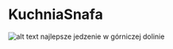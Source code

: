 # KuchniaSnafa
![alt text](https://i.ytimg.com/vi/SyBwp7HM0lk/maxresdefault.jpg)
najlepsze jedzenie w górniczej dolinie 
